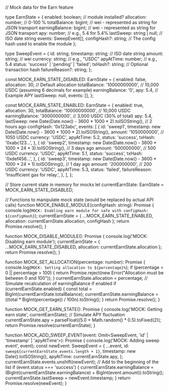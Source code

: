 // Mock data for the Earn feature

type EarnState = {
  enabled: boolean;          // module installed?
  allocation: number;        // 0-100 %
  totalBalance: bigint;      // wei - represented as string for JSON transport
  earningBalance: bigint;    // wei - represented as string for JSON transport
  apy: number;               // e.g., 5.4 for 5.4%
  lastSweep: string | null;  // ISO date string
  events: SweepEvent[];
  configHash?: string;       // The config hash used to enable the module
};

type SweepEvent = {
  id: string;
  timestamp: string; // ISO date string
  amount: string;    // wei
  currency: string;  // e.g., "USDC"
  apyAtTime: number; // e.g., 5.4
  status: 'success' | 'pending' | 'failed';
  txHash?: string;   // Optional transaction hash
  failureReason?: string;
};

const MOCK_EARN_STATE_DISABLED: EarnState = {
  enabled: false,
  allocation: 30, // Default allocation
  totalBalance: '10000000000', // 10,000 USDC (assuming 6 decimals for example)
  earningBalance: '0',
  apy: 5.4, // Example APY
  lastSweep: null,
  events: [],
};

const MOCK_EARN_STATE_ENABLED: EarnState = {
  enabled: true,
  allocation: 30,
  totalBalance: '10000000000', // 10,000 USDC
  earningBalance: '3000000000', // 3,000 USDC (30% of total)
  apy: 5.4,
  lastSweep: new Date(Date.now() - 3600 * 1000 * 2).toISOString(), // 2 hours ago
  configHash: '0x123abc',
  events: [
    {
      id: 'sweep1',
      timestamp: new Date(Date.now() - 3600 * 1000 * 2).toISOString(),
      amount: '1050000000', // 1050 USDC
      currency: 'USDC',
      apyAtTime: 5.2,
      status: 'success',
      txHash: '0xabc123...',
    },
    {
      id: 'sweep2',
      timestamp: new Date(Date.now() - 3600 * 1000 * 24 * 3).toISOString(), // 3 days ago
      amount: '500000000',  // 500 USDC
      currency: 'USDC',
      apyAtTime: 5.1,
      status: 'success',
      txHash: '0xdef456...',
    },
     {
      id: 'sweep3',
      timestamp: new Date(Date.now() - 3600 * 1000 * 24 * 1).toISOString(), // 1 day ago
      amount: '200000000',  // 200 USDC
      currency: 'USDC',
      apyAtTime: 5.3,
      status: 'failed',
      failureReason: 'Insufficient gas for relay.',
    },
  ],
};

// Store current state in memory for mocks
let currentEarnState: EarnState = MOCK_EARN_STATE_DISABLED;

// Functions to manipulate mock state (would be replaced by actual API calls)
function MOCK_ENABLE_MODULE(configHash: string): Promise<void> {
  console.log(`MOCK: Enabling earn module for safe with configHash: ${configHash}`);
  currentEarnState = { ...MOCK_EARN_STATE_ENABLED, allocation: currentEarnState.allocation, configHash };
  return Promise.resolve();
}

function MOCK_DISABLE_MODULE(): Promise<void> {
  console.log('MOCK: Disabling earn module');
  currentEarnState = { ...MOCK_EARN_STATE_DISABLED, allocation: currentEarnState.allocation };
  return Promise.resolve();
}

function MOCK_SET_ALLOCATION(percentage: number): Promise<void> {
  console.log(`MOCK: Setting allocation to ${percentage}%`);
  if (percentage < 0 || percentage > 100) {
    return Promise.reject(new Error("Allocation must be between 0 and 100"));
  }
  currentEarnState.allocation = percentage;
  // Simulate recalculation of earningBalance if enabled
  if (currentEarnState.enabled) {
    const total = BigInt(currentEarnState.totalBalance);
    currentEarnState.earningBalance = ((total * BigInt(percentage)) / 100n).toString();
  }
  return Promise.resolve();
}

function MOCK_GET_EARN_STATE(): Promise<EarnState> {
  console.log('MOCK: Getting earn state', currentEarnState);
  // Simulate APY fluctuation
  currentEarnState.apy = parseFloat((5.0 + Math.random() * 0.5).toFixed(2));
  return Promise.resolve(currentEarnState);
}

function MOCK_ADD_SWEEP_EVENT(event: Omit<SweepEvent, 'id' | 'timestamp' | 'apyAtTime'>): Promise<SweepEvent> {
  console.log('MOCK: Adding sweep event', event);
  const newEvent: SweepEvent = {
    ...event,
    id: `sweep${currentEarnState.events.length + 1}`,
    timestamp: new Date().toISOString(),
    apyAtTime: currentEarnState.apy,
  };
  currentEarnState.events.unshift(newEvent); // Add to the beginning of the list
  if (event.status === 'success') {
    currentEarnState.earningBalance = (BigInt(currentEarnState.earningBalance) + BigInt(event.amount)).toString();
    currentEarnState.lastSweep = newEvent.timestamp;
  }
  return Promise.resolve(newEvent);
} 